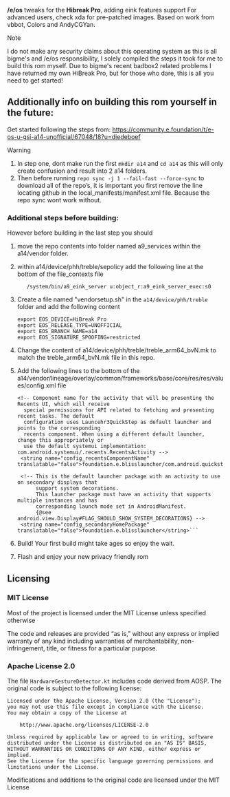 **/e/os** tweaks for the **Hibreak Pro**, adding eink features support
For advanced users, check xda for pre-patched images. Based on work from vbbot, Colors and AndyCGYan.

> [!NOTE]
> I do not make any security claims about this operating system as this is all bigme's and /e/os responsibility, I solely compiled the steps it took for me to build this rom myself. Due to bigme's recent badbox2 related problems I have returned my own HiBreak Pro, but for those who dare, this is all you need to get started!

## Additionally info on building this rom yourself in the future:
Get started following the steps from: https://community.e.foundation/t/e-os-u-gsi-a14-unofficial/67048/18?u=diedeboef
> [!WARNING]
> 1. In step one, dont make run the first `mkdir a14` and `cd a14` as this will only create confusion  and result into 2 a14 folders.
> 2. Then before running `repo sync -j 1 --fail-fast --force-sync` to download all of the repo’s, it is important you first remove the line locating github in the local_manifests/manifest.xml file. Because the repo sync wont work without.

### Additional steps before building:
However before building in the last step you should 
1. move the repo contents into folder named a9_services within the a14/vendor folder.
2. within a14/device/phh/treble/sepolicy add the following line at the bottom of the file_contexts file
    
    ```
       /system/bin/a9_eink_server u:object_r:a9_eink_server_exec:s0
    ```

3. Create a file named "vendorsetup.sh" in the `a14/device/phh/treble` folder and add the following content
    
    ```
    export EOS_DEVICE=HiBreak Pro
    export EOS_RELEASE_TYPE=UNOFFICIAL
    export EOS_BRANCH_NAME=a14
    export EOS_SIGNATURE_SPOOFING=restricted
    ```
4. Change the content of a14/device/phh/treble/treble_arm64_bvN.mk to match the treble_arm64_bvN.mk file in this repo.
5. Add the following lines to the bottom of the a14/vendor/lineage/overlay/common/frameworks/base/core/res/res/values/config.xml file
   ```
   <!-- Component name for the activity that will be presenting the Recents UI, which will receive
     special permissions for API related to fetching and presenting recent tasks. The default
     configuration uses Launcehr3QuickStep as default launcher and points to the corresponding
     recents component. When using a different default launcher, change this appropriately or
     use the default systemui implementation: com.android.systemui/.recents.RecentsActivity -->
    <string name="config_recentsComponentName" translatable="false">foundation.e.blisslauncher/com.android.quickstep.RecentsActivity</string>

    <!-- This is the default launcher package with an activity to use on secondary displays that
         support system decorations.
         This launcher package must have an activity that supports multiple instances and has
         corresponding launch mode set in AndroidManifest.
         {@see android.view.Display#FLAG_SHOULD_SHOW_SYSTEM_DECORATIONS} -->
    <string name="config_secondaryHomePackage" translatable="false">foundation.e.blisslauncher</string>```
6. Build! Your first build might take ages so enjoy the wait.
7. Flash and enjoy your new privacy friendly rom

## Licensing

### MIT License
Most of the project is licensed under the MIT License unless specified otherwise

The code and releases are provided “as is,” without any express or implied warranty of any kind including warranties of merchantability, non-infringement, title, or fitness for a particular purpose.

### Apache License 2.0
The file `HardwareGestureDetector.kt` includes code derived from AOSP. The original code is subject to the following license:

    Licensed under the Apache License, Version 2.0 (the "License");
    you may not use this file except in compliance with the License.
    You may obtain a copy of the License at

        http://www.apache.org/licenses/LICENSE-2.0

    Unless required by applicable law or agreed to in writing, software
    distributed under the License is distributed on an "AS IS" BASIS,
    WITHOUT WARRANTIES OR CONDITIONS OF ANY KIND, either express or implied.
    See the License for the specific language governing permissions and
    limitations under the License.

Modifications and additions to the original code are licensed under the MIT License
